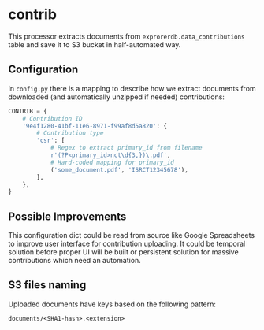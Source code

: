 # contrib

This processor extracts documents from `exprorerdb.data_contributions` table
and save it to S3 bucket in half-automated way.

## Configuration

In `config.py` there is a mapping to describe how we extract documents
from downloaded (and automatically unzipped if needed) contributions:

```python
CONTRIB = {
    # Contribution ID
    '9e4f1280-41bf-11e6-8971-f99af8d5a820': {
        # Contribution type
        'csr': [
            # Regex to extract primary_id from filename
            r'(?P<primary_id>nct\d{3,})\.pdf',
            # Hard-coded mapping for primary_id
            ('some_document.pdf', 'ISRCT12345678'),
        ],
    },
}
```

## Possible Improvements

This configuration dict could be read from source like Google Spreadsheets to
improve user interface for contribution uploading. It could be temporal solution
before proper UI will be built or persistent solution for massive contributions
which need an automation.

## S3 files naming

Uploaded documents have keys based on the following pattern:
```
documents/<SHA1-hash>.<extension>
```
